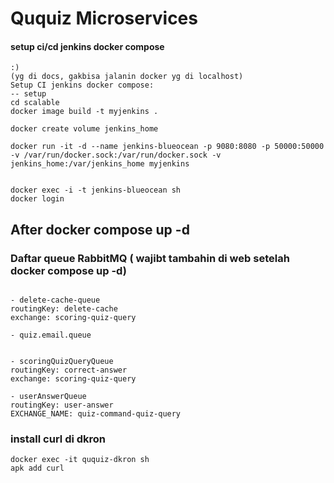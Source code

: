 # Ququiz Microservices

#### setup ci/cd jenkins docker compose 
```
:)
(yg di docs, gakbisa jalanin docker yg di localhost)
Setup CI jenkins docker compose:
-- setup
cd scalable
docker image build -t myjenkins .

docker create volume jenkins_home

docker run -it -d --name jenkins-blueocean -p 9080:8080 -p 50000:50000 -v /var/run/docker.sock:/var/run/docker.sock -v jenkins_home:/var/jenkins_home myjenkins


docker exec -i -t jenkins-blueocean sh
docker login 
```

## After docker compose up -d

### Daftar queue RabbitMQ ( wajibt tambahin di web setelah docker compose up -d)

```

- delete-cache-queue
routingKey: delete-cache
exchange: scoring-quiz-query

- quiz.email.queue


- scoringQuizQueryQueue
routingKey: correct-answer
exchange: scoring-quiz-query

- userAnswerQueue
routingKey: user-answer
EXCHANGE_NAME: quiz-command-quiz-query

```


### install curl di dkron 
````
docker exec -it ququiz-dkron sh
apk add curl
````

